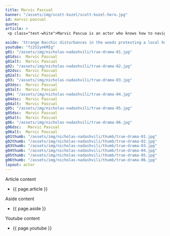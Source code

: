 ```yaml
---
title: Marvic Pascual
banner: "/assets/img/scott-kozel/scott-kozel-hero.jpg"
id: marvic-pascual
quote: 
article: >
 <p class="text-white">Marvic Pascua is an actor who knows how to navigate sharp weapons, slippery floors and dangerous choreography. The climax of True Drama is his work and that of his closer friend Nick Nadashvile. </p>

aside: 'Strange Bacchic disturbances in the woods protesting a local horror movie prompt a police investigation. A shadowy figure emerges.  Calling himself the God of Drama, he believes that he can achieve the seemingly impossible goal of returning drama to its original purpose – of preparing citizens for leadership in democracy. As the horror movie spirals out of control, and the Bacchae are consumed in violence - can officer Ailish Walsh discern the truth before a gruesome Greek drama unfolds? <br><br> Director James Thomas creates a Greek tragedy for our time. A horror story that looks at the original role of drama – as the companion invention of democracy – to shed light on how modern media is still working in our lives, in hidden ways, to rip us apart. True Drama is an alarm – a rare moment of clarity – a terrifying jolt - and an invitation to enjoy the true transcendental power of drama to help us envision a better Democracy. '
youtube: "fz2SIyeKMIg"
g01: "/assets/img/nicholas-nadashvili/true-drama-01.jpg"
g01dsc:  Marvic Pascual
g01alt:  Marvic Pascual
g02: "/assets/img/nicholas-nadashvili/true-drama-02.jpg"
g02dsc:  Marvic Pascual  
g02alt:  Marvic Pascual 
g03: "/assets/img/nicholas-nadashvili/true-drama-03.jpg"
g03dsc:  Marvic Pascual
g03alt:  Marvic Pascual
g04: "/assets/img/nicholas-nadashvili/true-drama-04.jpg"
g04dsc:  Marvic Pascual
g04alt:  Marvic Pascual
g05: "/assets/img/nicholas-nadashvili/true-drama-05.jpg"
g05dsc:  Marvic Pascual
g05alt:  Marvic Pascual
g06: "/assets/img/nicholas-nadashvili/true-drama-06.jpg"
g06dsc:   Marvic Pascual
g06alt:  Marvic Pascual  
g01thumb: "/assets/img/nicholas-nadashvili/thumb/true-drama-01.jpg"
g02thumb: "/assets/img/nicholas-nadashvili/thumb/true-drama-02.jpg"
g03thumb: "/assets/img/nicholas-nadashvili/thumb/true-drama-03.jpg"
g04thumb: "/assets/img/nicholas-nadashvili/thumb/true-drama-04.jpg"
g05thumb: "/assets/img/nicholas-nadashvili/thumb/true-drama-05.jpg"
g06thumb: "/assets/img/nicholas-nadashvili/thumb/true-drama-06.jpg"
layout: actor
---
```


Article content
* {{ page.article }}

Aside content
* {{ page.aside }}

Youtube content
* {{ page.youtube }}
